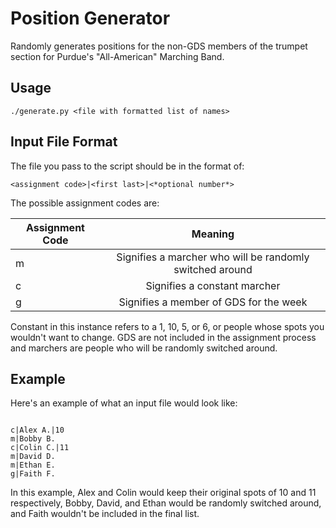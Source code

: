 # Position Generator

Randomly generates positions for the non-GDS members of the trumpet section for Purdue's "All-American" Marching Band.

## Usage

<pre><code>./generate.py &ltfile with formatted list of names></pre></code>

## Input File Format

The file you pass to the script should be in the format of:
<pre><code>&ltassignment code>|&ltfirst last>|&lt*optional number*></pre></code>
The possible assignment codes are:

| Assignment Code | Meaning |
| --------------- |:-------:|
| m               | Signifies a marcher who will be randomly switched around |
| c               | Signifies a constant marcher |
| g               | Signifies a member of GDS for the week |

Constant in this instance refers to a 1, 10, 5, or 6, or people whose spots you wouldn't want to change. GDS are not included in the assignment process and marchers are people who will be randomly switched around.

## Example

Here's an example of what an input file would look like:
<pre><code>
c|Alex A.|10
m|Bobby B.
c|Colin C.|11
m|David D.
m|Ethan E.
g|Faith F.
</pre></code>

In this example, Alex and Colin would keep their original spots of 10 and 11 respectively, Bobby, David, and Ethan would be randomly switched around, and Faith wouldn't be included in the final list.
